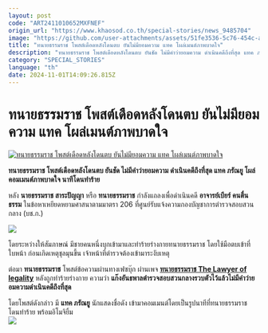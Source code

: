 ```yaml
---
layout: post
code: "ART2411010652MXFNEF"
origin_url: "https://www.khaosod.co.th/special-stories/news_9485704"
image: "https://github.com/user-attachments/assets/51fe3536-5c76-454c-ab3e-bb3c56cdde56"
title: "ทนายธรรมราช โพสต์เดือดหลังโดนตบ ยันไม่มียอมความ แทค โผล่เมนต์ภาพบาดใจ"
description: "ทนายธรรมราช โพสต์เดือดหลังโดนตบ ยันชัด​ ไม่มีคำว่ายอมความ ดำเนินคดีถึงที่สุด แทค ภรัณยู โผล่คอมเมนต์ภาพบาดใจ นาทีโดนทำร้าย"
category: "SPECIAL_STORIES"
language: "th"
date: 2024-11-01T14:09:26.815Z
---
```


# ทนายธรรมราช โพสต์เดือดหลังโดนตบ ยันไม่มียอมความ แทค โผล่เมนต์ภาพบาดใจ

[![ทนายธรรมราช โพสต์เดือดหลังโดนตบ ยันไม่มียอมความ แทค โผล่เมนต์ภาพบาดใจ](https://www.khaosod.co.th/wpapp/uploads/2024/11/lawyer-web.jpg "ทนายธรรมราช โพสต์เดือดหลังโดนตบ ยันไม่มียอมความ แทค โผล่เมนต์ภาพบาดใจ")](https://www.khaosod.co.th/wpapp/uploads/2024/11/lawyer-web.jpg)

**ทนายธรรมราช โพสต์เดือดหลังโดนตบ ยันชัด​ ไม่มีคำว่ายอมความ ดำเนินคดีถึงที่สุด แทค ภรัณยู โผล่คอมเมนต์ภาพบาดใจ นาทีโดนทำร้าย**

หลัง **นายธรรมราช สาระปัญญา** หรือ **ทนายธรรมราช** กำลังแถลงเพื่อดำเนินคดี **อาจารย์เบียร์ คนตื่นธรรม** ในข้อหาเหยียดหยามศาสนาตามมาตรา 206 ที่ศูนย์รับแจ้งความกองบัญชาการตำรวจสอบสวนกลาง (บช.ก.)

![](https://www.khaosod.co.th/wpapp/uploads/2024/11/1-ต่อย3-1.jpg)



โดยระหว่างให้สัมภาษณ์ มีชายคนหนึ่งบุกเข้ามาและทำร้ายร่างกายทนายธรรมราช โดยใช้มือตบเข้าที่ใบหน้า ก่อนเกิดเหตุชุลมุนขึ้น เจ้าหน้าที่ตำรวจต้องเข้ามาระงับเหตุ

ต่อมา **ทนายธรรมราช** โพสต์ข้อความผ่านทางเฟซบุ๊ก ผ่านเพจ [**ทนายธรรมราช The Lawyer of legality**](https://www.facebook.com/profile.php?id=100047244721607&__cft__[0]=AZX0_3xXxz6eKoa6hj1eT6N1APk0tFXlS5yexllmBjfdHezxhA0Q7QUYggsqdHVqM-E5R0CYpN9f4YIMW-wAQr_Q6nCqVT4Y4Rv9UtZkcUyfSm_y7jN__4oVwqB6-dI20qkEOHwT7e1oNdklxavs9-KRk5P6ZyiqvWq9C1H0N3VuITrPC4vLl5hMSi0EAKYmsPU&__tn__=-UC%2CP-R) หลังถูกทำร้ายร่างกาย ความว่า **แก๊งอันธพาลตำรวจสอบสวนกลางรวบตัวไว้แล้ว​ ไม่มีคำว่ายอมความดำเนินคดีถึงที่สุด**

โดยโพสต์ดังกล่าว มี **แทค ภรัณยู** นักแสดงชื่อดัง เข้ามาคอมเมนต์โดยเป็นรูปนาทีที่ทนายธรรมราช โดนทำร้าย พร้อมอิโมจิยิ้ม  
[![](https://www.khaosod.co.th/wpapp/uploads/2024/11/lawyer-513x696.jpg)](https://www.khaosod.co.th/wpapp/uploads/2024/11/lawyer.jpg)